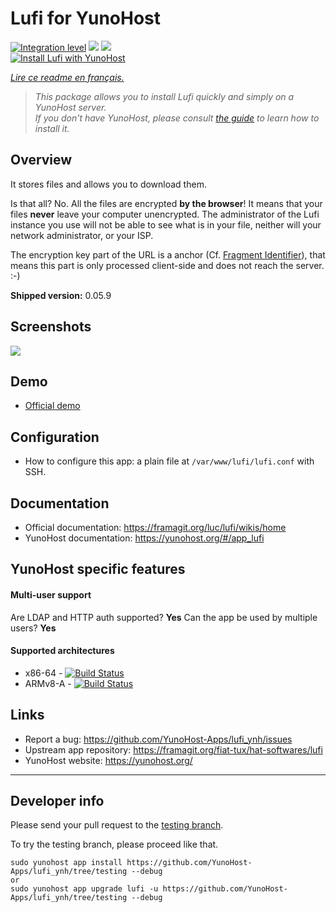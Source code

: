 # Lufi for YunoHost

[![Integration level](https://dash.yunohost.org/integration/lufi.svg)](https://dash.yunohost.org/appci/app/lufi) ![](https://ci-apps.yunohost.org/ci/badges/lufi.status.svg) ![](https://ci-apps.yunohost.org/ci/badges/lufi.maintain.svg)  
[![Install Lufi with YunoHost](https://install-app.yunohost.org/install-with-yunohost.png)](https://install-app.yunohost.org/?app=lufi)

*[Lire ce readme en français.](./README_fr.md)*

> *This package allows you to install Lufi quickly and simply on a YunoHost server.  
If you don't have YunoHost, please consult [the guide](https://yunohost.org/#/install) to learn how to install it.*

## Overview
It stores files and allows you to download them.

Is that all? No. All the files are encrypted **by the browser**! It means that your files **never** leave your computer unencrypted.
The administrator of the Lufi instance you use will not be able to see what is in your file, neither will your network administrator, or your ISP.

The encryption key part of the URL is a anchor (Cf. [Fragment Identifier](https://en.wikipedia.org/wiki/Fragment_identifier)), that means this part is only processed client-side and does not reach the server. :-)

**Shipped version:** 0.05.9

## Screenshots

![](https://framalibre.org/sites/default/files/screenshot_lufi_1.png)

## Demo

* [Official demo](https://demo.lufi.io/)

## Configuration

* How to configure this app: a plain file at `/var/www/lufi/lufi.conf` with SSH.

## Documentation

 * Official documentation: https://framagit.org/luc/lufi/wikis/home
  * YunoHost documentation: https://yunohost.org/#/app_lufi

## YunoHost specific features

#### Multi-user support

Are LDAP and HTTP auth supported? **Yes**
Can the app be used by multiple users? **Yes**

#### Supported architectures

* x86-64 - [![Build Status](https://ci-apps.yunohost.org/ci/logs/lufi%20%28Apps%29.svg)](https://ci-apps.yunohost.org/ci/apps/lufi/)
* ARMv8-A - [![Build Status](https://ci-apps-arm.yunohost.org/ci/logs/lufi%20%28Apps%29.svg)](https://ci-apps-arm.yunohost.org/ci/apps/lufi/)

## Links

 * Report a bug: https://github.com/YunoHost-Apps/lufi_ynh/issues
 * Upstream app repository: https://framagit.org/fiat-tux/hat-softwares/lufi
 * YunoHost website: https://yunohost.org/

---

## Developer info

Please send your pull request to the [testing branch](https://github.com/YunoHost-Apps/lufi_ynh/tree/testing).

To try the testing branch, please proceed like that.
```
sudo yunohost app install https://github.com/YunoHost-Apps/lufi_ynh/tree/testing --debug
or
sudo yunohost app upgrade lufi -u https://github.com/YunoHost-Apps/lufi_ynh/tree/testing --debug
```
